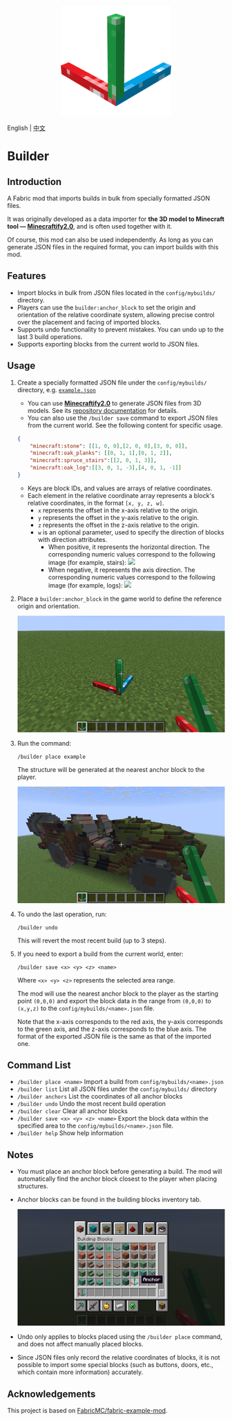 <p align="center">
  <img width="256" height="256" src="src\main\resources\assets\builder\icon.png">
</p>

English | [中文](README_zh.md)

# Builder

## Introduction

A Fabric mod that imports builds in bulk from specially formatted JSON files.

It was originally developed as a data importer for **the 3D model to Minecraft tool — [Minecraftify2.0](https://github.com/Ivans-11/Minecraftify2/)**, and is often used together with it.

Of course, this mod can also be used independently. As long as you can generate JSON files in the required format, you can import builds with this mod.

## Features

* Import blocks in bulk from JSON files located in the `config/mybuilds/` directory.
* Players can use the `builder:anchor_block` to set the origin and orientation of the relative coordinate system, allowing precise control over the placement and facing of imported blocks.
* Supports undo functionality to prevent mistakes. You can undo up to the last 3 build operations.
* Supports exporting blocks from the current world to JSON files.

## Usage

1. Create a specially formatted JSON file under the `config/mybuilds/` directory, e.g. [`example.json`](./example.json)
   * You can use [**Minecraftify2.0**](https://github.com/Ivans-11/Minecraftify2/releases) to generate JSON files from 3D models. See its [repository documentation](https://github.com/Ivans-11/Minecraftify2) for details.
   * You can also use the `/builder save` command to export JSON files from the current world. See the following content for specific usage.
   ```json
   {
       "minecraft:stone": [[1, 0, 0],[2, 0, 0],[3, 0, 0]],
       "minecraft:oak_planks": [[0, 1, 1],[0, 1, 2]],
       "minecraft:spruce_stairs":[[2, 0, 1, 3]],
       "minecraft:oak_log":[[3, 0, 1, -3],[4, 0, 1, -1]]
   }
   ```
   * Keys are block IDs, and values are arrays of relative coordinates.
   * Each element in the relative coordinate array represents a block's relative coordinates, in the format `[x, y, z, w]`.
     * `x` represents the offset in the x-axis relative to the origin.
     * `y` represents the offset in the y-axis relative to the origin.
     * `z` represents the offset in the z-axis relative to the origin.
     * `w` is an optional parameter, used to specify the direction of blocks with direction attributes.
       * When positive, it represents the horizontal direction. The corresponding numeric values correspond to the following image (for example, stairs):
        ![](image/stairs.png)
       * When negative, it represents the axis direction. The corresponding numeric values correspond to the following image (for example, logs):
        ![](image/log.png)

2. Place a `builder:anchor_block` in the game world to define the reference origin and orientation.

   ![](image/anchor.png)

3. Run the command:

   ```
   /builder place example
   ```

   The structure will be generated at the nearest anchor block to the player.

   ![](image/build.png)

4. To undo the last operation, run:

   ```
   /builder undo
   ```

   This will revert the most recent build (up to 3 steps).
5. If you need to export a build from the current world, enter:

   ```
   /builder save <x> <y> <z> <name>
   ```
   Where `<x> <y> <z>` represents the selected area range.

   The mod will use the nearest anchor block to the player as the starting point `(0,0,0)` and export the block data in the range from `(0,0,0)` to `(x,y,z)` to the `config/mybuilds/<name>.json` file.

   Note that the x-axis corresponds to the red axis, the y-axis corresponds to the green axis, and the z-axis corresponds to the blue axis. The format of the exported JSON file is the same as that of the imported one.

## Command List

* `/builder place <name>`
  Import a build from `config/mybuilds/<name>.json`
* `/builder list`
  List all JSON files under the `config/mybuilds/` directory
* `/builder anchors`
  List the coordinates of all anchor blocks
* `/builder undo`
  Undo the most recent build operation
* `/builder clear`
  Clear all anchor blocks
* `/builder save <x> <y> <z> <name>`
  Export the block data within the specified area to the `config/mybuilds/<name>.json` file.
* `/builder help`
  Show help information

## Notes

* You must place an anchor block before generating a build. The mod will automatically find the anchor block closest to the player when placing structures.

* Anchor blocks can be found in the building blocks inventory tab.

  ![](image/item_en.png)

* Undo only applies to blocks placed using the `/builder place` command, and does not affect manually placed blocks.

* Since JSON files only record the relative coordinates of blocks, it is not possible to import some special blocks (such as buttons, doors, etc., which contain more information) accurately.

## Acknowledgements

This project is based on [FabricMC/fabric-example-mod](https://github.com/FabricMC/fabric-example-mod). 